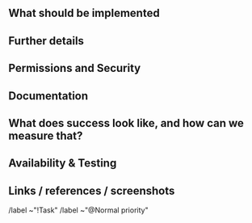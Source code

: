 ## What should be implemented

<!-- What problem do we solve? -->

## Further details

<!-- How are we going to solve the problem? Try to include the user journey! https://about.gitlab.com/handbook/journeys/#user-journey -->

## Permissions and Security

<!-- What permissions are required to perform the described actions? Are they consistent with the existing permissions as documented for users, groups, and projects as appropriate? Is the proposed behavior consistent between the UI, API, and other access methods (e.g. email replies)? -->

## Documentation

<!-- See the Feature Change Documentation Workflow https://docs.gitlab.com/ee/development/documentation/feature-change-workflow.html
Add all known Documentation Requirements here, per https://docs.gitlab.com/ee/development/documentation/feature-change-workflow.html#documentation-requirements
If this feature requires changing permissions, this document https://docs.gitlab.com/ee/user/permissions.html must be updated accordingly. -->

## What does success look like, and how can we measure that?

<!-- Define both the success metrics and acceptance criteria. Note that success metrics indicate the desired business outcomes, while acceptance criteria indicate when the solution is working correctly. If there is no way to measure success, link to an issue that will implement a way to measure this. -->

## Availability & Testing

<!-- This section needs to be retained and filled in during the workflow planning breakdown phase of this feature proposal, if not earlier.

 What risks does this change pose to our availability? How might it affect the quality of the product? What additional test coverage or changes to tests will be needed? Will it require cross-browser testing?

Please list the test areas (unit, integration and end-to-end) that needs to be added or updated to ensure that this feature will work as intended. Please use the list below as guidance.
* Unit test changes
* Integration test changes
* End-to-end test change

See the test engineering planning process and reach out to your counterpart Software Engineer in Test for assistance: https://about.gitlab.com/handbook/engineering/quality/test-engineering/#test-planning -->

## Links / references / screenshots

/label ~"!Task"
/label ~"@Normal priority" 